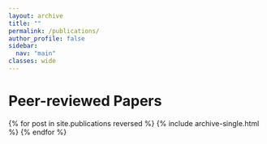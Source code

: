 ```yaml
---
layout: archive
title: ""
permalink: /publications/
author_profile: false
sidebar:
  nav: "main"
classes: wide
---
```


# Peer-reviewed Papers
{% for post in site.publications reversed %}
  {% include archive-single.html %}
{% endfor %}
